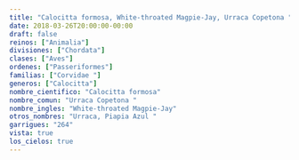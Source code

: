 ```yaml
---
title: "Calocitta formosa, White-throated Magpie-Jay, Urraca Copetona "
date: 2018-03-26T20:00:00-00:00
draft: false
reinos: ["Animalia"]
divisiones: ["Chordata"]
clases: ["Aves"]
ordenes: ["Passeriformes"]
familias: ["Corvidae "]
generos: ["Calocitta"]
nombre_cientifico: "Calocitta formosa"
nombre_comun: "Urraca Copetona "
nombre_ingles: "White-throated Magpie-Jay"
otros_nombres: "Urraca, Piapia Azul "
garrigues: "264"
vista: true
los_cielos: true
---
```


